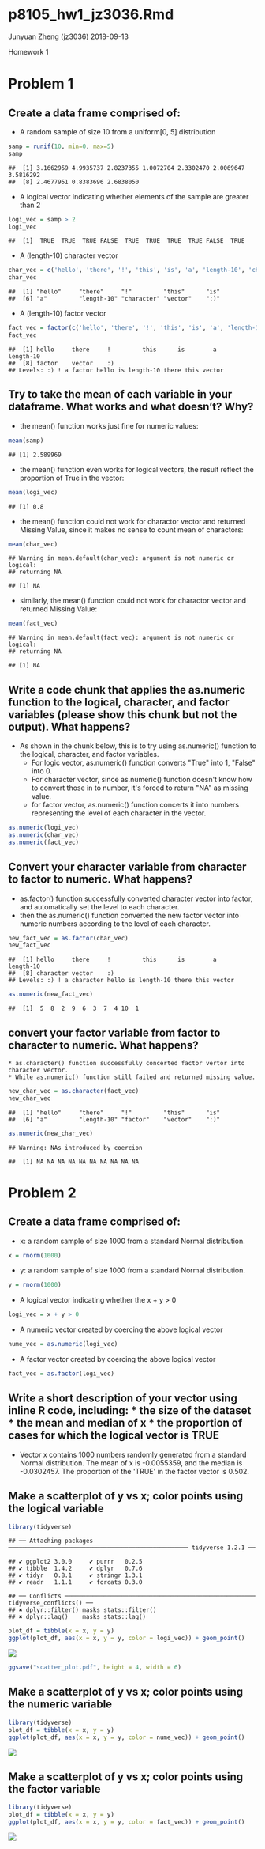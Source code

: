 p8105\_hw1\_jz3036.Rmd
================
Junyuan Zheng (jz3036)
2018-09-13

Homework 1

Problem 1
=========

Create a data frame comprised of:
---------------------------------

-   A random sample of size 10 from a uniform\[0, 5\] distribution

``` r
samp = runif(10, min=0, max=5)
samp
```

    ##  [1] 3.1662959 4.9935737 2.8237355 1.0072704 2.3302470 2.0069647 3.5816292
    ##  [8] 2.4677951 0.8383696 2.6838050

-   A logical vector indicating whether elements of the sample are greater than 2

``` r
logi_vec = samp > 2
logi_vec
```

    ##  [1]  TRUE  TRUE  TRUE FALSE  TRUE  TRUE  TRUE  TRUE FALSE  TRUE

-   A (length-10) character vector

``` r
char_vec = c('hello', 'there', '!', 'this', 'is', 'a', 'length-10', 'character', 'vector', ':)')
char_vec
```

    ##  [1] "hello"     "there"     "!"         "this"      "is"       
    ##  [6] "a"         "length-10" "character" "vector"    ":)"

-   A (length-10) factor vector

``` r
fact_vec = factor(c('hello', 'there', '!', 'this', 'is', 'a', 'length-10', 'factor', 'vector', ':)'))
fact_vec
```

    ##  [1] hello     there     !         this      is        a         length-10
    ##  [8] factor    vector    :)       
    ## Levels: :) ! a factor hello is length-10 there this vector

Try to take the mean of each variable in your dataframe. What works and what doesn’t? Why?
------------------------------------------------------------------------------------------

-   the mean() function works just fine for numeric values:

``` r
mean(samp)
```

    ## [1] 2.589969

-   the mean() function even works for logical vectors, the result reflect the proportion of True in the vector:

``` r
mean(logi_vec)
```

    ## [1] 0.8

-   the mean() function could not work for charactor vector and returned Missing Value, since it makes no sense to count mean of charactors:

``` r
mean(char_vec)
```

    ## Warning in mean.default(char_vec): argument is not numeric or logical:
    ## returning NA

    ## [1] NA

-   similarly, the mean() function could not work for charactor vector and returned Missing Value:

``` r
mean(fact_vec)
```

    ## Warning in mean.default(fact_vec): argument is not numeric or logical:
    ## returning NA

    ## [1] NA

Write a code chunk that applies the as.numeric function to the logical, character, and factor variables (please show this chunk but not the output). What happens?
------------------------------------------------------------------------------------------------------------------------------------------------------------------

-   As shown in the chunk below, this is to try using as.numeric() function to the logical, character, and factor variables.
    -   For logic vector, as.numeric() function converts "True" into 1, "False" into 0.
    -   For character vector, since as.numeric() function doesn't know how to convert those in to number, it's forced to return "NA" as missing value.
    -   for factor vector, as.numeric() function concerts it into numbers representing the level of each character in the vector.

``` r
as.numeric(logi_vec)
as.numeric(char_vec)
as.numeric(fact_vec)
```

Convert your character variable from character to factor to numeric. What happens?
----------------------------------------------------------------------------------

-   as.factor() function successfully converted character vector into factor, and automatically set the level to each character.
-   then the as.numeric() function converted the new factor vector into numeric numbers according to the level of each character.

``` r
new_fact_vec = as.factor(char_vec)
new_fact_vec
```

    ##  [1] hello     there     !         this      is        a         length-10
    ##  [8] character vector    :)       
    ## Levels: :) ! a character hello is length-10 there this vector

``` r
as.numeric(new_fact_vec)
```

    ##  [1]  5  8  2  9  6  3  7  4 10  1

convert your factor variable from factor to character to numeric. What happens?
-------------------------------------------------------------------------------

    * as.character() function successfully concerted factor vertor into character vector.
    * While as.numeric() function still failed and returned missing value.

``` r
new_char_vec = as.character(fact_vec)
new_char_vec
```

    ##  [1] "hello"     "there"     "!"         "this"      "is"       
    ##  [6] "a"         "length-10" "factor"    "vector"    ":)"

``` r
as.numeric(new_char_vec)
```

    ## Warning: NAs introduced by coercion

    ##  [1] NA NA NA NA NA NA NA NA NA NA

Problem 2
=========

Create a data frame comprised of:
---------------------------------

-   x: a random sample of size 1000 from a standard Normal distribution.

``` r
x = rnorm(1000)
```

-   y: a random sample of size 1000 from a standard Normal distribution.

``` r
y = rnorm(1000)
```

-   A logical vector indicating whether the x + y &gt; 0

``` r
logi_vec = x + y > 0
```

-   A numeric vector created by coercing the above logical vector

``` r
nume_vec = as.numeric(logi_vec)
```

-   A factor vector created by coercing the above logical vector

``` r
fact_vec = as.factor(logi_vec)
```

Write a short description of your vector using inline R code, including: \* the size of the dataset \* the mean and median of x \* the proportion of cases for which the logical vector is TRUE
-----------------------------------------------------------------------------------------------------------------------------------------------------------------------------------------------

-   Vector x contains 1000 numbers randomly generated from a standard Normal distribution. The mean of x is -0.0055359, and the median is -0.0302457. The proportion of the 'TRUE' in the factor vector is 0.502.

Make a scatterplot of y vs x; color points using the logical variable
---------------------------------------------------------------------

``` r
library(tidyverse)
```

    ## ── Attaching packages ─────────────────────────────────────────────────── tidyverse 1.2.1 ──

    ## ✔ ggplot2 3.0.0     ✔ purrr   0.2.5
    ## ✔ tibble  1.4.2     ✔ dplyr   0.7.6
    ## ✔ tidyr   0.8.1     ✔ stringr 1.3.1
    ## ✔ readr   1.1.1     ✔ forcats 0.3.0

    ## ── Conflicts ────────────────────────────────────────────────────── tidyverse_conflicts() ──
    ## ✖ dplyr::filter() masks stats::filter()
    ## ✖ dplyr::lag()    masks stats::lag()

``` r
plot_df = tibble(x = x, y = y)
ggplot(plot_df, aes(x = x, y = y, color = logi_vec)) + geom_point()
```

![](p8105_hw1_jz3036_files/figure-markdown_github/unnamed-chunk-17-1.png)

``` r
ggsave("scatter_plot.pdf", height = 4, width = 6)
```

Make a scatterplot of y vs x; color points using the numeric variable
---------------------------------------------------------------------

``` r
library(tidyverse)
plot_df = tibble(x = x, y = y)
ggplot(plot_df, aes(x = x, y = y, color = nume_vec)) + geom_point()
```

![](p8105_hw1_jz3036_files/figure-markdown_github/unnamed-chunk-18-1.png)

Make a scatterplot of y vs x; color points using the factor variable
--------------------------------------------------------------------

``` r
library(tidyverse)
plot_df = tibble(x = x, y = y)
ggplot(plot_df, aes(x = x, y = y, color = fact_vec)) + geom_point()
```

![](p8105_hw1_jz3036_files/figure-markdown_github/unnamed-chunk-19-1.png)
